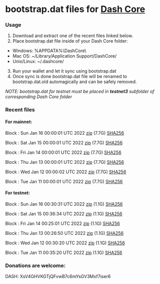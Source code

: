 # bootstrap.dat files for [Dash Core](https://github.com/dashpay/dash)

### Usage

1. Download and extract one of the recent files linked below.
2. Place bootstrap.dat file inside of your Dash Core folder:
 - Windows: %APPDATA%\DashCore\
 - Mac OS: ~/Library/Application Support/DashCore/
 - Unix/Linux: ~/.dashcore/
3. Run your wallet and let it sync using bootstrap.dat
4. Once sync is done bootstrap.dat file will be renamed to bootstrap.dat.old automagically and can be safely removed.

_NOTE: bootstrap.dat for testnet must be placed in **testnet3** subfolder of corresponding Dash Core folder_

### Recent files

#### For mainnet:

Block [](https://insight.dash.org/insight/block/): Sun Jan 16 00:00:01 UTC 2022 [zip](https://dash-bootstrap.ams3.digitaloceanspaces.com/mainnet/2022-01-16/bootstrap.dat.zip) (7.7G) [SHA256](https://dash-bootstrap.ams3.digitaloceanspaces.com/mainnet/2022-01-16/sha256.txt)

Block [](https://insight.dash.org/insight/block/): Sat Jan 15 00:00:01 UTC 2022 [zip](https://dash-bootstrap.ams3.digitaloceanspaces.com/mainnet/2022-01-15/bootstrap.dat.zip) (7.7G) [SHA256](https://dash-bootstrap.ams3.digitaloceanspaces.com/mainnet/2022-01-15/sha256.txt)

Block [](https://insight.dash.org/insight/block/): Fri Jan 14 00:00:01 UTC 2022 [zip](https://dash-bootstrap.ams3.digitaloceanspaces.com/mainnet/2022-01-14/bootstrap.dat.zip) (7.7G) [SHA256](https://dash-bootstrap.ams3.digitaloceanspaces.com/mainnet/2022-01-14/sha256.txt)

Block [](https://insight.dash.org/insight/block/): Thu Jan 13 00:00:01 UTC 2022 [zip](https://dash-bootstrap.ams3.digitaloceanspaces.com/mainnet/2022-01-13/bootstrap.dat.zip) (7.7G) [SHA256](https://dash-bootstrap.ams3.digitaloceanspaces.com/mainnet/2022-01-13/sha256.txt)

Block [](https://insight.dash.org/insight/block/): Wed Jan 12 00:00:02 UTC 2022 [zip](https://dash-bootstrap.ams3.digitaloceanspaces.com/mainnet/2022-01-12/bootstrap.dat.zip) (7.7G) [SHA256](https://dash-bootstrap.ams3.digitaloceanspaces.com/mainnet/2022-01-12/sha256.txt)

Block [](https://insight.dash.org/insight/block/): Tue Jan 11 00:00:01 UTC 2022 [zip](https://dash-bootstrap.ams3.digitaloceanspaces.com/mainnet/2022-01-11/bootstrap.dat.zip) (7.7G) [SHA256](https://dash-bootstrap.ams3.digitaloceanspaces.com/mainnet/2022-01-11/sha256.txt)


#### For testnet:

Block [](https://testnet-insight.dashevo.org/insight/block/): Sun Jan 16 00:30:31 UTC 2022 [zip](https://dash-bootstrap.ams3.digitaloceanspaces.com/testnet/2022-01-16/bootstrap.dat.zip) (1.1G) [SHA256](https://dash-bootstrap.ams3.digitaloceanspaces.com/testnet/2022-01-16/sha256.txt)

Block [](https://testnet-insight.dashevo.org/insight/block/): Sat Jan 15 00:36:34 UTC 2022 [zip](https://dash-bootstrap.ams3.digitaloceanspaces.com/testnet/2022-01-15/bootstrap.dat.zip) (1.1G) [SHA256](https://dash-bootstrap.ams3.digitaloceanspaces.com/testnet/2022-01-15/sha256.txt)

Block [](https://testnet-insight.dashevo.org/insight/block/): Fri Jan 14 00:25:01 UTC 2022 [zip](https://dash-bootstrap.ams3.digitaloceanspaces.com/testnet/2022-01-14/bootstrap.dat.zip) (1.1G) [SHA256](https://dash-bootstrap.ams3.digitaloceanspaces.com/testnet/2022-01-14/sha256.txt)

Block [](https://testnet-insight.dashevo.org/insight/block/): Thu Jan 13 00:26:50 UTC 2022 [zip](https://dash-bootstrap.ams3.digitaloceanspaces.com/testnet/2022-01-13/bootstrap.dat.zip) (1.1G) [SHA256](https://dash-bootstrap.ams3.digitaloceanspaces.com/testnet/2022-01-13/sha256.txt)

Block [](https://testnet-insight.dashevo.org/insight/block/): Wed Jan 12 00:30:20 UTC 2022 [zip](https://dash-bootstrap.ams3.digitaloceanspaces.com/testnet/2022-01-12/bootstrap.dat.zip) (1.1G) [SHA256](https://dash-bootstrap.ams3.digitaloceanspaces.com/testnet/2022-01-12/sha256.txt)

Block [](https://testnet-insight.dashevo.org/insight/block/): Tue Jan 11 00:35:20 UTC 2022 [zip](https://dash-bootstrap.ams3.digitaloceanspaces.com/testnet/2022-01-11/bootstrap.dat.zip) (1.1G) [SHA256](https://dash-bootstrap.ams3.digitaloceanspaces.com/testnet/2022-01-11/sha256.txt)


### Donations are welcome:

DASH: XsV4GHVKGTjQFvwB7c6mYsGV3Mxf7iser6
